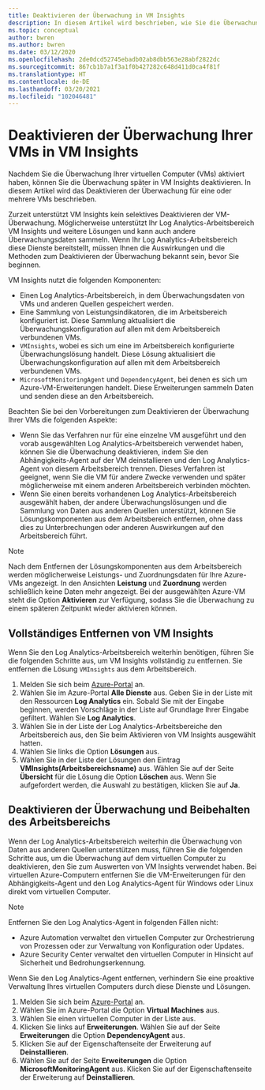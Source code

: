```yaml
---
title: Deaktivieren der Überwachung in VM Insights
description: In diesem Artikel wird beschrieben, wie Sie die Überwachung Ihrer virtuellen Computer in VM Insights beenden können.
ms.topic: conceptual
author: bwren
ms.author: bwren
ms.date: 03/12/2020
ms.openlocfilehash: 2de0dcd52745ebadb02ab8dbb563e28abf2822dc
ms.sourcegitcommit: 867cb1b7a1f3a1f0b427282c648d411d0ca4f81f
ms.translationtype: HT
ms.contentlocale: de-DE
ms.lasthandoff: 03/20/2021
ms.locfileid: "102046481"
---
```

# <a name="disable-monitoring-of-your-vms-in-vm-insights"></a>Deaktivieren der Überwachung Ihrer VMs in VM Insights

Nachdem Sie die Überwachung Ihrer virtuellen Computer (VMs) aktiviert haben, können Sie die Überwachung später in VM Insights deaktivieren. In diesem Artikel wird das Deaktivieren der Überwachung für eine oder mehrere VMs beschrieben.  

Zurzeit unterstützt VM Insights kein selektives Deaktivieren der VM-Überwachung. Möglicherweise unterstützt Ihr Log Analytics-Arbeitsbereich VM Insights und weitere Lösungen und kann auch andere Überwachungsdaten sammeln. Wenn Ihr Log Analytics-Arbeitsbereich diese Dienste bereitstellt, müssen Ihnen die Auswirkungen und die Methoden zum Deaktivieren der Überwachung bekannt sein, bevor Sie beginnen.

VM Insights nutzt die folgenden Komponenten:

* Einen Log Analytics-Arbeitsbereich, in dem Überwachungsdaten von VMs und anderen Quellen gespeichert werden.
* Eine Sammlung von Leistungsindikatoren, die im Arbeitsbereich konfiguriert ist. Diese Sammlung aktualisiert die Überwachungskonfiguration auf allen mit dem Arbeitsbereich verbundenen VMs.
* `VMInsights`, wobei es sich um eine im Arbeitsbereich konfigurierte Überwachungslösung handelt. Diese Lösung aktualisiert die Überwachungskonfiguration auf allen mit dem Arbeitsbereich verbundenen VMs.
* `MicrosoftMonitoringAgent` und `DependencyAgent`, bei denen es sich um Azure-VM-Erweiterungen handelt. Diese Erweiterungen sammeln Daten und senden diese an den Arbeitsbereich.

Beachten Sie bei den Vorbereitungen zum Deaktivieren der Überwachung Ihrer VMs die folgenden Aspekte:

* Wenn Sie das Verfahren nur für eine einzelne VM ausgeführt und den vorab ausgewählten Log Analytics-Arbeitsbereich verwendet haben, können Sie die Überwachung deaktivieren, indem Sie den Abhängigkeits-Agent auf der VM deinstallieren und den Log Analytics-Agent von diesem Arbeitsbereich trennen. Dieses Verfahren ist geeignet, wenn Sie die VM für andere Zwecke verwenden und später möglicherweise mit einem anderen Arbeitsbereich verbinden möchten.
* Wenn Sie einen bereits vorhandenen Log Analytics-Arbeitsbereich ausgewählt haben, der andere Überwachungslösungen und die Sammlung von Daten aus anderen Quellen unterstützt, können Sie Lösungskomponenten aus dem Arbeitsbereich entfernen, ohne dass dies zu Unterbrechungen oder anderen Auswirkungen auf den Arbeitsbereich führt.  

>[!NOTE]
> Nach dem Entfernen der Lösungskomponenten aus dem Arbeitsbereich werden möglicherweise Leistungs- und Zuordnungsdaten für Ihre Azure-VMs angezeigt. In den Ansichten **Leistung** und **Zuordnung** werden schließlich keine Daten mehr angezeigt. Bei der ausgewählten Azure-VM steht die Option **Aktivieren** zur Verfügung, sodass Sie die Überwachung zu einem späteren Zeitpunkt wieder aktivieren können.  

## <a name="remove-vm-insights-completely"></a>Vollständiges Entfernen von VM Insights

Wenn Sie den Log Analytics-Arbeitsbereich weiterhin benötigen, führen Sie die folgenden Schritte aus, um VM Insights vollständig zu entfernen. Sie entfernen die Lösung `VMInsights` aus dem Arbeitsbereich.  

1. Melden Sie sich beim [Azure-Portal](https://portal.azure.com) an.
2. Wählen Sie im Azure-Portal **Alle Dienste** aus. Geben Sie in der Liste mit den Ressourcen **Log Analytics** ein. Sobald Sie mit der Eingabe beginnen, werden Vorschläge in der Liste auf Grundlage Ihrer Eingabe gefiltert. Wählen Sie **Log Analytics**.
3. Wählen Sie in der Liste der Log Analytics-Arbeitsbereiche den Arbeitsbereich aus, den Sie beim Aktivieren von VM Insights ausgewählt hatten.
4. Wählen Sie links die Option **Lösungen** aus.  
5. Wählen Sie in der Liste der Lösungen den Eintrag **VMInsights(Arbeitsbereichsname)** aus. Wählen Sie auf der Seite **Übersicht** für die Lösung die Option **Löschen** aus. Wenn Sie aufgefordert werden, die Auswahl zu bestätigen, klicken Sie auf **Ja**.

## <a name="disable-monitoring-and-keep-the-workspace"></a>Deaktivieren der Überwachung und Beibehalten des Arbeitsbereichs  

Wenn der Log Analytics-Arbeitsbereich weiterhin die Überwachung von Daten aus anderen Quellen unterstützen muss, führen Sie die folgenden Schritte aus, um die Überwachung auf dem virtuellen Computer zu deaktivieren, den Sie zum Auswerten von VM Insights verwendet haben. Bei virtuellen Azure-Computern entfernen Sie die VM-Erweiterungen für den Abhängigkeits-Agent und den Log Analytics-Agent für Windows oder Linux direkt vom virtuellen Computer. 

>[!NOTE]
>Entfernen Sie den Log Analytics-Agent in folgenden Fällen nicht: 
>
> * Azure Automation verwaltet den virtuellen Computer zur Orchestrierung von Prozessen oder zur Verwaltung von Konfiguration oder Updates. 
> * Azure Security Center verwaltet den virtuellen Computer in Hinsicht auf Sicherheit und Bedrohungserkennung. 
>
> Wenn Sie den Log Analytics-Agent entfernen, verhindern Sie eine proaktive Verwaltung Ihres virtuellen Computers durch diese Dienste und Lösungen. 

1. Melden Sie sich beim [Azure-Portal](https://portal.azure.com) an. 
2. Wählen Sie im Azure-Portal die Option **Virtual Machines** aus. 
3. Wählen Sie einen virtuellen Computer in der Liste aus. 
4. Klicken Sie links auf **Erweiterungen**. Wählen Sie auf der Seite **Erweiterungen** die Option **DependencyAgent** aus.
5. Klicken Sie auf der Eigenschaftenseite der Erweiterung auf **Deinstallieren**.
6. Wählen Sie auf der Seite **Erweiterungen** die Option **MicrosoftMonitoringAgent** aus. Klicken Sie auf der Eigenschaftenseite der Erweiterung auf **Deinstallieren**.  
